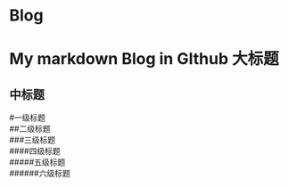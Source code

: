 # Blog
My markdown Blog in GIthub
大标题  
==== 
中标题  
-------

#一级标题  
##二级标题  
###三级标题  
####四级标题  
#####五级标题  
######六级标题 
